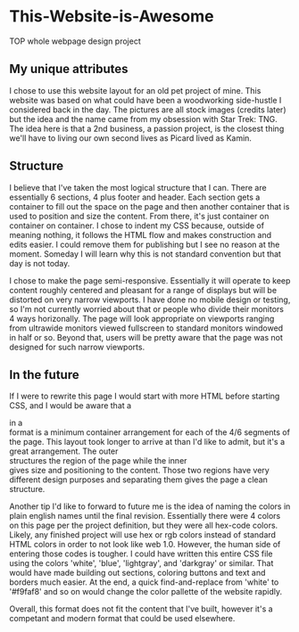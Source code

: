 # This-Website-is-Awesome
TOP whole webpage design project

## My unique attributes
I chose to use this website layout for an old pet project of mine. This website was based on what could have been a woodworking side-hustle I considered back in the day. The pictures are all stock images (credits later) but the idea and the name came from my obsession with Star Trek: TNG. The idea here is that a 2nd business, a passion project, is the closest thing we'll have to living our own second lives as Picard lived as Kamin.

## Structure
I believe that I've taken the most logical structure that I can. There are essentially 6 sections, 4 plus footer and header. Each section gets a container to fill out the space on the page and then another container that is used to position and size the content. From there, it's just container on container on container. I chose to indent my CSS because, outside of meaning nothing, it follows the HTML flow and makes construction and edits easier. I could remove them for publishing but I see no reason at the moment. Someday I will learn why this is not standard convention but that day is not today.

I chose to make the page semi-responsive. Essentially it will operate to keep content roughly centered and pleasant for a range of displays but will be distorted on very narrow viewports. I have done no mobile design or testing, so I'm not currently worried about that or people who divide their monitors 4 ways horizonally. The page will look appropriate on viewports ranging from ultrawide monitors viewed fullscreen to standard monitors windowed in half or so. Beyond that, users will be pretty aware that the page was not designed for such narrow viewports.

## In the future
If I were to rewrite this page I would start with more HTML before starting CSS, and I would be aware that a <div> in a <div> format is a minimum container arrangement for each of the 4/6 segments of the page. This layout took longer to arrive at than I'd like to admit, but it's a great arrangement. The outer <div> structures the region of the page while the inner <div> gives size and positioning to the content. Those two regions have very different design purposes and separating them gives the page a clean structure.

Another tip I'd like to forward to future me is the idea of naming the colors in plain english names until the final revision. Essentially there were 4 colors on this page per the project definition, but they were all hex-code colors. Likely, any finished project will use hex or rgb colors instead of standard HTML colors in order to not look like web 1.0. However, the human side of entering those codes is tougher. I could have written this entire CSS file using the colors 'white', 'blue', 'lightgray', and 'darkgray' or similar. That would have made building out sections, coloring buttons and text and borders much easier. At the end, a quick find-and-replace from 'white' to '#f9faf8' and so on would change the color pallette of the website rapidly.

Overall, this format does not fit the content that I've built, however it's a competant and modern format that could be used elsewhere.
